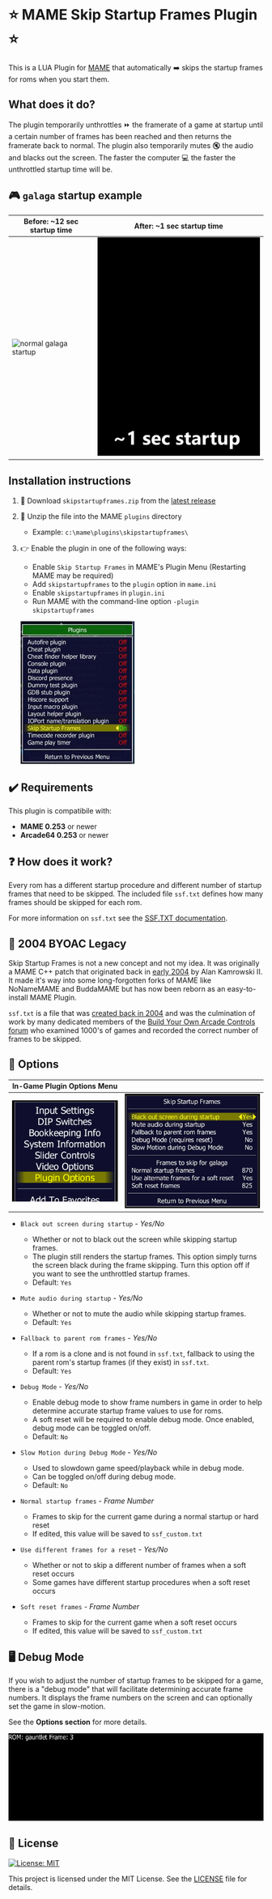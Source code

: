 # :star: MAME Skip Startup Frames Plugin :star:

This is a LUA Plugin for [MAME](https://www.mamedev.org/) that automatically :arrow_right: skips the startup frames for roms when you start them.

## What does it do?

The plugin temporarily unthrottles :fast_forward: the framerate of a game at startup until a certain number of frames has been reached and then returns the framerate back to normal. The plugin also temporarily mutes :mute: the audio and blacks out the screen. The faster the computer :computer: the faster the unthrottled startup time will be.

## :video_game: `galaga` startup example

| Before: ~12 sec startup time               | After: ~1 sec startup time              |
| ------------------------------------------ | --------------------------------------- |
| ![normal galaga startup](media/before.gif) | ![fast galaga startup](media/after.gif) |

## Installation instructions

1. :arrow_down_small: Download `skipstartupframes.zip` from the [latest release](https://github.com/Jakobud/skipstartupframes/releases) 
2. :open_file_folder: Unzip the file into the MAME `plugins` directory 
   - Example: `c:\mame\plugins\skipstartupframes\`
3. :point_right: Enable the plugin in one of the following ways:

   - Enable `Skip Startup Frames` in MAME's Plugin Menu (Restarting MAME may be required)
   - Add `skipstartupframes` to the `plugin` option in `mame.ini`
   - Enable `skipstartupframes` in `plugin.ini`
   - Run MAME with the command-line option `-plugin skipstartupframes`

   ![MAME plugin toggle menu](media/plugin-menu.jpg)

## :heavy_check_mark: Requirements

This plugin is compatibile with:

- **MAME 0.253** or newer
- **Arcade64 0.253** or newer

## :question: How does it work?

Every rom has a different startup procedure and different number of startup frames that need to be skipped. The included file `ssf.txt` defines how many frames should be skipped for each rom.

For more information on `ssf.txt` see the [SSF.TXT documentation](SSF.TXT.md).

## :calendar: 2004 BYOAC Legacy

Skip Startup Frames is not a new concept and not my idea. It was originally a MAME C++ patch that originated back in [early 2004](https://www.retroblast.com/archives/a-200403.html) by Alan Kamrowski II. It made it's way into some long-forgotten forks of MAME like NoNameMAME and BuddaMAME but has now been reborn as an easy-to-install MAME Plugin.

`ssf.txt` is a file that was [created back in 2004](https://forum.arcadecontrols.com/index.php/topic,48674.msg) and was the culmination of work by many dedicated members of the [Build Your Own Arcade Controls forum](https://forum.arcadecontrols.com/) who examined 1000's of games and recorded the correct number of frames to be skipped.

## :pencil: Options

| In-Game Plugin Options Menu               |                                                               |
| ----------------------------------------- | ------------------------------------------------------------- |
| ![Mame In-Game Menu](media/game-menu.png) | ![Skip Startup Frames Options](media/plugin-options-menu.jpg) |

- `Black out screen during startup` - _Yes/No_

  - Whether or not to black out the screen while skipping startup frames.
  - The plugin still renders the startup frames. This option simply turns the screen black during the frame skipping. Turn this option off if you want to see the unthrottled startup frames.
  - Default: `Yes`

- `Mute audio during startup` - _Yes/No_

  - Whether or not to mute the audio while skipping startup frames.
  - Default: `Yes`

- `Fallback to parent rom frames` - _Yes/No_

  - If a rom is a clone and is not found in `ssf.txt`, fallback to using the parent rom's startup frames (if they exist) in `ssf.txt`.
  - Default: `Yes`

- `Debug Mode` - _Yes/No_

  - Enable debug mode to show frame numbers in game in order to help determine accurate startup frame values to use for roms.
  - A soft reset will be required to enable debug mode. Once enabled, debug mode can be toggled on/off.
  - Default: `No`

- `Slow Motion during Debug Mode` - _Yes/No_

  - Used to slowdown game speed/playback while in debug mode.
  - Can be toggled on/off during debug mode.
  - Default: `No`

- `Normal startup frames` - _Frame Number_

  - Frames to skip for the current game during a normal startup or hard reset
  - If edited, this value will be saved to `ssf_custom.txt`

- `Use different frames for a reset` - _Yes/No_

  - Whether or not to skip a different number of frames when a soft reset occurs
  - Some games have different startup procedures when a soft reset occurs

- `Soft reset frames` - _Frame Number_

  - Frames to skip for the current game when a soft reset occurs
  - If edited, this value will be saved to `ssf_custom.txt`

## :desktop_computer: Debug Mode

If you wish to adjust the number of startup frames to be skipped for a game, there is a "debug mode" that will facilitate determining accurate frame numbers. It displays the frame numbers on the screen and can optionally set the game in slow-motion.

See the **Options section** for more details.

![Skip Startup Frames Debug Mode](media/debug.gif)

## :page_facing_up: License

[![License: MIT](https://img.shields.io/badge/License-MIT-yellow.svg)](https://opensource.org/licenses/MIT)

This project is licensed under the MIT License. See the [LICENSE](LICENSE) file for details.
